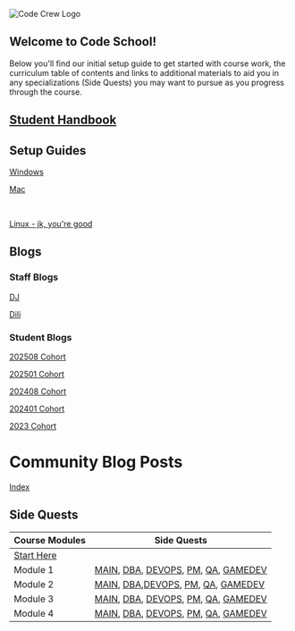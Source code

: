 ![Code Crew Logo](/Imgs/codecrewlogo.png  "image_tooltip")

## Welcome to Code School!

Below you'll find our initial setup guide to get started with course work, the curriculum table of contents and links to additional materials to aid you in any specializations (Side Quests) you may want to pursue as you progress through the course.

## [Student Handbook](https://drive.google.com/file/d/1CnT0t1RcZPSuZAGeUpqCUNUz6HI1OI8e/view?usp=sharing)

## Setup Guides

[Windows](https://drive.google.com/file/d/1k4I6NcpsFfZTg9SQUpdzV6gbW6aLs7po/view?usp=drive_link)

[Mac](https://drive.google.com/file/d/1jpKwWfTyS_Fg4Ma5qGwtucCinDvioX4-/view)

<br/>

[Linux - jk, you're good]()

## Blogs

### Staff Blogs

[DJ](/Blog/Staff/DJ)

[Dili](/Blog/Staff/Dili/1-GrowthMindset)

### Student Blogs

[202508 Cohort](/Blog/2025/)

[202501 Cohort](/Blog/2025/)

[202408 Cohort](/Blog/2024/)

[202401 Cohort](/Blog/2024/)

[2023 Cohort](/Blog/2023/)

# Community Blog Posts

[Index](/Blog/Community/)


## Side Quests

| Course Modules        | Side Quests |
|--------------|-----------|
| [Start Here](/Side_Quests/) |
| Module 1 | [MAIN](/Side_Quests/Module_1/MAIN), [DBA](/Side_Quests/Module_1/DBA), [DEVOPS](/Side_Quests/Module_1/DEVOPS), [PM](/Side_Quests/Module_1/PM), [QA](/Side_Quests/Module_1/QA), [GAMEDEV](/Side_Quests/Module_1/GAMEDEV) |
| Module 2 | [MAIN](/Side_Quests/Module_2/MAIN), [DBA](/Side_Quests/Module_2/DBA),[DEVOPS](/Side_Quests/Module_2/DEVOPS), [PM](/Side_Quests/Module_2/PM), [QA](/Side_Quests/Module_2/QA), [GAMEDEV](/Side_Quests/Module_2/GAMEDEV) |
| Module 3 | [MAIN](/Side_Quests/Module_3/MAIN), [DBA](/Side_Quests/Module_3/DBA), [DEVOPS](/Side_Quests/Module_3/DEVOPS), [PM](/Side_Quests/Module_3/PM), [QA](/Side_Quests/Module_3/QA), [GAMEDEV](/Side_Quests/Module_3/GAMEDEV) |
| Module 4 | [MAIN](/Side_Quests/Module_4/MAIN), [DBA](/Side_Quests/Module_4/DBA), [DEVOPS](/Side_Quests/Module_4/DEVOPS), [PM](/Side_Quests/Module_4/PM), [QA](/Side_Quests/Module_4/QA), [GAMEDEV](/Side_Quests/Module_4/GAMEDEV) |
